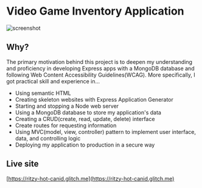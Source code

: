 
# Video Game Inventory Application

![screenshot](./public/images/Screenshot%202024-06-14%20at%2010.52.58 PM.png "Optional Title")

## Why?

The primary motivation behind this project is to deepen my understanding and proficiency in developing Express apps with a MongoDB database and following Web Content Accessibility Guidelines(WCAG). More specifically, I got practical skill and experience in...
- Using semantic HTML
- Creating skeleton websites with Express Application Generator
- Starting and stopping a Node web server
- Using a MongoDB database to store my application's data
- Creating a CRUD(create, read, update, delete) interface
- Create routes for requesting information
- Using MVC(model, view, controller) pattern to implement user interface, data, and controlling logic
- Deploying my application to production in a secure way

## Live site

[https://ritzy-hot-canid.glitch.me](https://ritzy-hot-canid.glitch.me)

